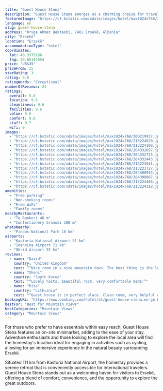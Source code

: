 ```yaml
---
title: "Guest House Stena"
description: "Guest House Stena emerges as a charming choice for travelers seeking a comfortable stay in Ersekë."
featuredImage: "https://cf.bstatic.com/xdata/images/hotel/max1024x768/200219937.jpg?k=638012a813da937e26b8d2a809fd73b4b73df5233cd081a01c469bc1d3852ea6&o=&hp=1"
language: en
slug: guest-house-stena
address: "Rruga Ahmet Bektashi, 7401 Ersekë, Albania"
city: "Ersekë"
location: "Ersekë"
accommodationType: "hotel"
coordinates:
  lat: 40.3375186
  lng: 20.68145854
price: "US$35"
priceFrom: 35
starRating: 3
rating: 9.6
ratingWords: "Exceptional"
numberOfReviews: 24
ratings:
  overall: 9.6
  location: 9.6
  cleanliness: 9.6
  facilities: 9.6
  value: 9.6
  comfort: 9.6
  staff: 9.7
  wifi: 0
images:
  - "https://cf.bstatic.com/xdata/images/hotel/max1024x768/200219937.jpg?k=638012a813da937e26b8d2a809fd73b4b73df5233cd081a01c469bc1d3852ea6&o=&hp=1"
  - "https://cf.bstatic.com/xdata/images/hotel/max1024x768/213224520.jpg?k=ba70ecf9c79019119318d54ebe3b144912290308e9a0981abcb17855a9f4ebd9&o=&hp=1"
  - "https://cf.bstatic.com/xdata/images/hotel/max1024x768/213224100.jpg?k=222773cce58288d7139dce11080af4041c74615591c119f9007ea2abdb6387b1&o=&hp=1"
  - "https://cf.bstatic.com/xdata/images/hotel/max1024x768/204332697.jpg?k=4f8864168aac4be715fa964db946e6d77d67c05fa843d912fec55cddc1416a8b&o=&hp=1"
  - "https://cf.bstatic.com/xdata/images/hotel/max1024x768/204332725.jpg?k=a00d405cb5ea01cea80fc66d182fee31f5e504566fbbcabd524fbd7037be548a&o=&hp=1"
  - "https://cf.bstatic.com/xdata/images/hotel/max1024x768/204332443.jpg?k=e4035dd024aee8353409f9fa892736cb009ad4ba4558f277c229d94e8b0f1ced&o=&hp=1"
  - "https://cf.bstatic.com/xdata/images/hotel/max1024x768/213223941.jpg?k=2a5f8e7f919a4b999004f203bb2da87a2126f760e85b1884152f3fbf40888f5c&o=&hp=1"
  - "https://cf.bstatic.com/xdata/images/hotel/max1024x768/213223727.jpg?k=bc30ffb9749fd682bfe77e80227c9c4b5911219aa04ded6397dc5ac2737acd64&o=&hp=1"
  - "https://cf.bstatic.com/xdata/images/hotel/max1024x768/284400943.jpg?k=2e3ac44eae8651cc6017bbcab5865f4a26aff70b8daa445b29c5899249113e3e&o=&hp=1"
  - "https://cf.bstatic.com/xdata/images/hotel/max1024x768/284398807.jpg?k=8e579f16b141cb57048d9ec5d5ab29a8b689cb961c072937bc341f3b25fa4bdd&o=&hp=1"
  - "https://cf.bstatic.com/xdata/images/hotel/max1024x768/213224466.jpg?k=d8b843d1ede3955b59477cebf77b5ffa4135122e8ffccc8268a6f2aa28564360&o=&hp=1"
  - "https://cf.bstatic.com/xdata/images/hotel/max1024x768/213224318.jpg?k=c526b635f934ae5fa32918e9a511eb26815b5911cf0c3adb2ca39c63eaa8a3eb&o=&hp=1"
amenities:
  - "Free parking"
  - "Non-smoking rooms"
  - "Free WiFi"
  - "Family rooms"
nearbyRestaurants:
  - "Te Bunkeri 40 m"
  - "Confectionery Gramozi 300 m"
whatsNearby:
  - "Pindus National Park 18 km"
airports:
  - "Kastoria National Airport 51 km"
  - "Ioannina Airport 71 km"
  - "Ohrid Airport 92 km"
reviews:
  - name: "David"
    country: "United Kingdom"
    text: "“Nice room in a nice mountain town. The best thing is the lovely couple who own the guesthouse. They are so kind and welcoming. They make you feel like family. Good breakfast, too.”"
  - name: "Xheni"
    country: "South Korea"
    text: "“Lovely hosts, beautiful room, very comfortable beds!”"
  - name: "Rita"
    country: "Lithuania"
    text: "“Guest house is in perfect place. Clean room, very helpful and warmth hosts.”"
bookingURL: "https://www.booking.com/hotel/al/guest-house-stena.en-gb.html?aid=8035640"
bestFor: "Best for Mountain Views"
bestCategories: "Mountain Views"
category: "Mountain Views"
---
```


For those who prefer to have essentials within easy reach, Guest House Stena features an on-site minimarket, adding to the ease of your stay. Adventure enthusiasts and those looking to explore the local area will find the homestay's location ideal for engaging in activities such as cycling, allowing for an immersive experience in the natural beauty surrounding Ersekë.

Situated 111 km from Kastoria National Airport, the homestay provides a serene retreat that is conveniently accessible for international travelers. Guest House Stena stands out as a welcoming haven for visitors to Ersekë, offering a blend of comfort, convenience, and the opportunity to explore the great outdoors.